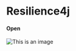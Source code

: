 # Resilience4j

#### Open
![This is an image](https://myoctocat.com/assets/images/base-octocat.svg)

